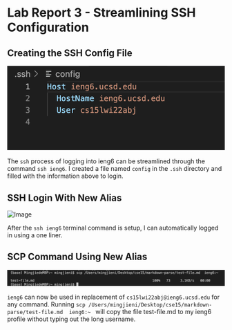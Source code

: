 # Lab Report 3 - Streamlining SSH Configuration
## Creating the SSH Config File
![Image](https://github.com/minaiie/cse15l-lab-reports/blob/main/Screen%20Shot%202022-02-11%20at%2010.17.50%20PM.png)

The `ssh` process of logging into ieng6 can be streamlined through the command `ssh ieng6`. I created a file named `config` in the `.ssh` directory and filled with the information above to login.

## SSH Login With New Alias
![Image]()

After the `ssh ieng6` terminal command is setup, I can automatically logged in using a one liner. 

## SCP Command Using New Alias
![Image](https://github.com/minaiie/cse15l-lab-reports/blob/main/Screen%20Shot%202022-02-13%20at%204.48.23%20PM.png)

`ieng6` can now be used in replacement of `cs15lwi22abj@ieng6.ucsd.edu` for any command. Running `scp /Users/mingjieni/Desktop/cse15/markdown-parse/test-file.md  ieng6:~ ` will copy the file test-file.md to my ieng6 profile without typing out the long username.
